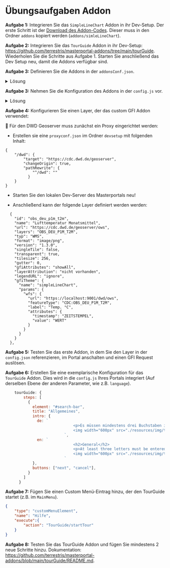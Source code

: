 # Übungsaufgaben Addon

**Aufgabe 1:** Integrieren Sie das `SimpleLineChart` Addon in ihr Dev-Setup. Der erste Schritt ist der [Download des Addon-Codes](https://github.com/terrestris/masterportal-addons/tree/main/simpleLineChart). Dieser muss in den Ordner `addons` kopiert werden (`addons/simleLineChart`).

**Aufgabe 2:** Integrieren Sie das `TourGuide` Addon in ihr Dev-Setup: https://github.com/terrestris/masterportal-addons/tree/main/tourGuide. Wiederholen Sie die Schritte aus Aufgabe 1. Starten Sie anschließend das Dev Setup neu, damit die Addons verfügbar sind.

**Aufgabe 3:** Definieren Sie die Addons in der `addonsConf.json`.

<details>

<summary>Lösung</summary>

```json
{
    "simpleLineChart": {
        "type": "gfiTheme"
    },
    "tourGuide": {
        "type": "javascript"
    }
}
```

</details>

**Aufgabe 3:** Nehmen Sie die Konfiguration des Addons in der `config.js` vor.

<details>

<summary>Lösung</summary>

```js
addons: ["simpleLineChart", "turGuide"]
```

</details>

**Aufgabe 4:** Konfigurieren Sie einen Layer, der das custom GFI Addon verwendet:

📣  Für den DWD Geoserver muss zunächst ein Proxy eingerichtet werden:

- Erstellen sie eine `proxyconf.json` im Ordner `devsetup` mit folgenden Inhalt:

```
{
    "/dwd": {
        "target": "https://cdc.dwd.de/geoserver",
        "changeOrigin": true,
        "pathRewrite": {
            "^/dwd": ""
          }
    }
}
```
- Starten Sie den lokalen Dev-Server des Masterportals neu!  

- Anschließend kann der folgende Layer definiert werden werden:

```
  {
    "id": "obs_deu_p1m_t2m",
    "name": "Lufttemperatur Monatsmittel",
    "url": "https://cdc.dwd.de/geoserver/ows",
    "layers": "OBS_DEU_P1M_T2M",
    "typ": "WMS",
    "format": "image/png",
    "version": "1.3.0",
    "singleTile": false,
    "transparent": true,
    "tilesize": 256,
    "gutter": 0,
    "gfiAttributes": "showAll",
    "layerAttribution": "nicht vorhanden",
    "legendURL": "ignore",
    "gfiTheme": {
      "name": "simpleLineChart",
      "params": {
        "wfs": {
          "url": "https://localhost:9001/dwd/ows",
          "featureType": "CDC:OBS_DEU_P1M_T2M",
          "label": "Temp. °C",
          "attributes": {
            "timestamp": "ZEITSTEMPEL",
            "value": "WERT"
          }
        }
      }
    }
  },
```

**Aufgabe 5:** Testen Sie das erste Addon, in dem Sie den Layer in der `config.json` referenzieren, im Portal anschalten und einen GFI Request auslösen.

**Aufgabe 6:** Erstellen Sie eine exemplarische Konfiguration für das `TourGuide` Addon. Dies wird in die `config.js` Ihres Portals integriert (Auf derselben Ebene der anderen Parameter, wie z.B. `language`).

```js
    tourGuide: {
        steps: [
          {
            element: "#search-bar",
            title: "Allgemeines",
            intro: {
              de: `
                              <p>Es müssen mindestens drei Buchstaben in die Suchmaske eingegeben werden (1), um Vorschläge zu erhalten. Die "Trefferkategorie " (2) und die Anzahl der gefundenen Suchergebnisse (3) werden angezeigt. Es werden maximal fünf Vorschläge zufällig angezeigt (4), aber mehr Vorschläge werden mit "Alle anzeigen" (5) angezeigt.</p>
                              <img width="600px" src="./resources/img/tour_1.png" alt="Suche" />
                          `,
              en: `
                              <h2>General</h2>
                              <p>At least three letters must be entered in the search mask (1) in order to receive suggestions. The ‘Hit category ’ (2) and the number of search results found (3) are displayed. A maximum of five suggestions are displayed randomly (4), but more suggestions are displayed with ‘Show all’ (5).</p>
                              <img width="600px" src="./resources/img/tour_1.png" alt="Suche" />
                          `
            },
            buttons: ["next", "cancel"],
          }
        ]
      }
```

**Aufgabe 7:** Fügen Sie einen Custom Menü-Eintrag hinzu, der den TourGuide startet (z.B. im `MainMenu`).

```json
{
    "type": "customMenuElement",
    "name": "Hilfe",
    "execute":{
        "action": "TourGuide/startTour"
    }
}
```

**Aufgabe 8:** Testen Sie das TourGuide Addon und fügen Sie mindestens 2 neue Schritte hinzu. Dokumentation: https://github.com/terrestris/masterportal-addons/blob/main/tourGuide/README.md.
